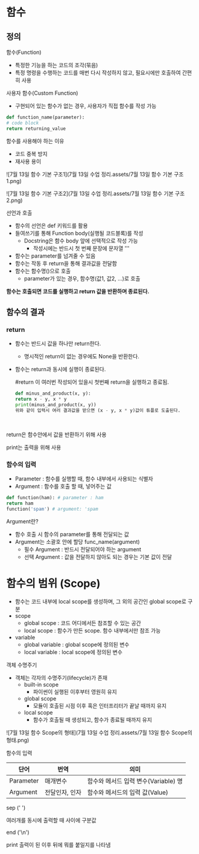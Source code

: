 # 함수

## 정의

함수(Function)

- 특정한 기능을 하는 코드의 조각(묶음)
- 특정 명령을 수행하는 코드를 매번 다시 작성하지 않고, 필요시에만 호출하여 간편히 사용

사용자 함수(Custom Function)

- 구현되어 있는 함수가 없는 경우, 사용자가 직접 함수를 작성 가능

```python
def function_name(parameter):
# code block
return returning_value
```



함수를 사용해야 하는 이유

- 코드 중복 방지 
- 재사용 용이



![7월 13일 함수 기본 구조1](7월 13일 수업 정리.assets/7월 13일 함수 기본 구조1.png)

![7월 13일 함수 기본 구조2](7월 13일 수업 정리.assets/7월 13일 함수 기본 구조2.png)



선언과 호출

- 함수의 선언은 def 키워드를 활용
- 들여쓰기를 통해 Function body(실행될 코드블록)를 작성
  - Docstring은 함수 body 앞에 선택적으로 작성 가능
    - 작성시에는 반드시 첫 번째 문장에 문자열 '''
- 함수는 parameter를 넘겨줄 수 있음
- 함수는 작동 후 return을 통해 결과값을 전달함
- 함수는 함수명()으로 호출
  - parameter가 있는 경우, 함수명(값1, 값2, ...)로 호출



**함수는 호출되면 코드를 실행하고 return 값을 반환하며 종료된다.**



## 함수의 결과



### return

- 함수는 반드시 값을 하나만 return한다.

  - 명시적인 return이 없는 경우에도 None을 반환한다.

- 함수는 return과 동시에 실행이 종료된다.

  #return 이 여러번 작성되어 있을시 첫번째 return을 실행하고 종료됨.
  
  ```python
  def minus_and_product(x, y):
  return x - y, x * y
  print(minus_and_product(x, y))
  위와 같이 입력시 여러 결과값을 받으면 (x - y, x * y)값이 튜플로 도출된다.
  ```
  
  

​	

return은 함수안에서 값을 반환하기 위해 사용

print는 출력을 위해 사용



### 함수의 입력

- Parameter : 함수를 실행할 때, 함수 내부에서 사용되는 식별자  
- Argument : 함수를 호출 할 때, 넣어주는 값

```python
def function(ham): # parameter : ham
return ham
function('spam') # argument: 'spam
```



Argument란? 

- 함수 호출 시 함수의 parameter를 통해 전달되는 값 
- Argument는 소괄호 안에 할당 func_name(argument) 
  - 필수 Argument : 반드시 전달되어야 하는 argument 
  - 선택 Argument : 값을 전달하지 않아도 되는 경우는 기본 값이 전달



# 함수의 범위 (Scope)

- 함수는 코드 내부에 local scope를 생성하며, 그 외의 공간인 global scope로 구분 
- scope 
  - global scope : 코드 어디에서든 참조할 수 있는 공간 
  - local scope : 함수가 만든 scope. 함수 내부에서만 참조 가능 
- variable 
  - global variable : global scope에 정의된 변수 
  - local variable : local scope에 정의된 변수



객체 수명주기

- 객체는 각자의 수명주기(lifecycle)가 존재
  - built-in scope
    - 파이썬이 실행된 이후부터 영원히 유지
  - global scope
    - 모듈이 호출된 시점 이후 혹은 인터프리터가 끝날 때까지 유지
  - local scope
    - 함수가 호출될 때 생성되고, 함수가 종료될 때까지 유지



![7월 13일 함수 Scope의 형태](7월 13일 수업 정리.assets/7월 13일 함수 Scope의 형태.png)



함수의 입력

| 단어      | 번역           | 의미                                 |
| --------- | -------------- | ------------------------------------ |
| Parameter | 매개변수       | 함수와 메서드 입력 변수(Variable) 명 |
| Argument  | 전달인자, 인자 | 함수와 메서드의 입력 값(Value)       |



sep (' ')

여러개를 동시에 출력할 때 사이에 구분값

end ('\n')

print 출력이 된 이후 뒤에 뭐를 붙일지를 나타냄
